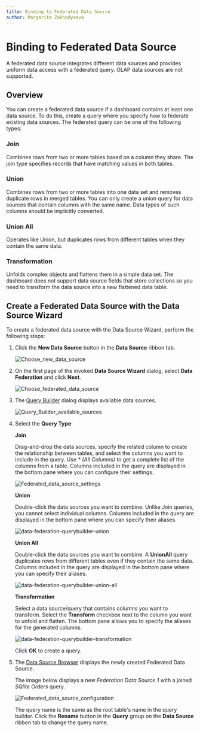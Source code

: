```yaml
---
title: Binding to Federated Data Source
author: Margarita Zakhodyaeva
---
```


# Binding to Federated Data Source

A federated data source integrates different data sources and provides uniform data access with a federated query. OLAP data sources are not supported.

## Overview

You can create a federated data source if a dashboard contains at least one data source. To do this, create a query where you specify how to federate existing data sources. The federated query can be one of the following types:

### Join
Combines rows from two or more tables based on a column they share. The join type specifies records that have matching values in both tables.

### Union
Combines rows from two or more tables into one data set and removes duplicate rows in merged tables. You can only create a union query for data sources that contain columns with the same name. Data types of such columns should be implicitly converted.

### Union All
Operates like Union, but duplicates rows from different tables when they contain the same data.

### Transformation
Unfolds complex objects and flattens them in a simple data set. The dashboard does not support data source fields that store collections so you need to transform the data source into a new flattened data table.

## Create a Federated Data Source with the Data Source Wizard

To create a federated data source with the Data Source Wizard, perform the following steps:

1. Click the **New Data Source** button in the **Data Source** ribbon tab.

   ![Choose_new_data_source](../../../images/choose-new-data-source.png)

2. On the first page of the invoked **Data Source Wizard** dialog, select **Data Federation** and click **Next**.

   ![Choose_federated_data_source](../../../images/choose-federated-data-source.png)

3. The [Query Builder](../../dashboard-designer/working-with-data/using-the-query-builder.md) dialog displays available data sources.

   ![Query_Builder_available_sources](../../../images/query-builder-available-sources.png)

4. Select the **Query Type**:

   **Join**

   Drag-and-drop the data sources, specify the related column to create the relationship between tables, and select the columns you want to include in the query. Use _* (All Columns)_ to get a complete list of the columns from a table. Columns included in the query are displayed in the bottom pane where you can configure their settings.

   ![Federated_data_source_settings](../../../images/federated-source-settings.png)

   **Union**

   Double-click the data sources you want to combine. Unlike Join queries, you cannot select individual columns. Columns included in the query are displayed in the bottom pane where you can specify their aliases.

   ![data-federation-querybuilder-union](../../../images/data-federation-querybuilder-union.png)

   **Union All** 

   Double-click the data sources you want to combine. A **UnionAll** query duplicates rows from different tables even if they contain the same data. Columns included in the query are displayed in the bottom pane where you can specify their aliases.

   ![data-federation-querybuilder-union-all](../../../images/data-federation-querybuilder-union-all.png)

   **Transformation**

   Select a data source/query that contains columns you want to transform. Select the **Transform** checkbox next to the column you want to unfold and flatten. The bottom pane allows you to specify the aliases for the generated columns.

   ![data-federation-querybuilder-transformation](../../../images/data-federation-querybuilder-transformation.png)

   Click **OK** to create a query.
 
5. The [Data Source Browser](../ui-elements/data-source-browser.md) displays the newly created Federated Data Source.

   The image below displays a new _Federation Data Source 1_ with a joined _SQlite Orders_ query.

   ![Federated_data_source_configuration](../../../images/data-source-browser-federated-data-source.png)

    The query name is the same as the root table's name in the query builder. Click the **Rename** button in the **Query** group on the **Data Source** ribbon tab to change the query name.
